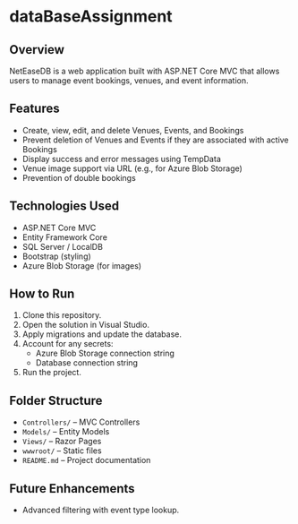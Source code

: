 # dataBaseAssignment

## Overview
NetEaseDB is a web application built with ASP.NET Core MVC that allows users to manage event bookings, venues, and event information.

## Features
- Create, view, edit, and delete Venues, Events, and Bookings
- Prevent deletion of Venues and Events if they are associated with active Bookings
- Display success and error messages using TempData
- Venue image support via URL (e.g., for Azure Blob Storage)
- Prevention of double bookings

## Technologies Used
- ASP.NET Core MVC
- Entity Framework Core
- SQL Server / LocalDB
- Bootstrap (styling)
- Azure Blob Storage (for images)

## How to Run
1. Clone this repository.
2. Open the solution in Visual Studio.
3. Apply migrations and update the database.
4. Account for any secrets:
   - Azure Blob Storage connection string
   - Database connection string
5. Run the project.

## Folder Structure
- `Controllers/` – MVC Controllers
- `Models/` – Entity Models
- `Views/` – Razor Pages
- `wwwroot/` – Static files
- `README.md` – Project documentation

## Future Enhancements
- Advanced filtering with event type lookup.
